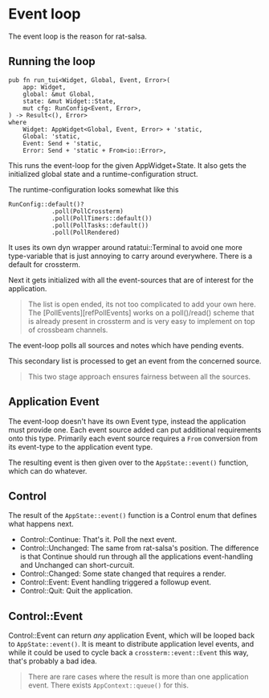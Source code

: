 
# Event loop

The event loop is the reason for rat-salsa.

## Running the loop

```
pub fn run_tui<Widget, Global, Event, Error>(
    app: Widget,
    global: &mut Global,
    state: &mut Widget::State,
    mut cfg: RunConfig<Event, Error>,
) -> Result<(), Error>
where
    Widget: AppWidget<Global, Event, Error> + 'static,
    Global: 'static,
    Event: Send + 'static,
    Error: Send + 'static + From<io::Error>,
```

This runs the event-loop for the given AppWidget+State. It also
gets the initialized global state and a runtime-configuration
struct.

The runtime-configuration looks somewhat like this

```
RunConfig::default()?
            .poll(PollCrossterm)
            .poll(PollTimers::default())
            .poll(PollTasks::default())
            .poll(PollRendered)
```

It uses its own dyn wrapper around ratatui::Terminal to avoid
one more type-variable that is just annoying to carry around
everywhere. There is a default for crossterm.

Next it gets initialized with all the event-sources that are of
interest for the application.

> The list is open ended, its not too complicated to add your own
> here. The [PollEvents][refPollEvents] works on a poll()/read()
> scheme that is already present in crossterm and is very easy to
> implement on top of crossbeam channels.

The event-loop polls all sources and notes which have pending events.

This secondary list is processed to get an event from the
concerned source.

> This two stage approach ensures fairness between all the sources. 

## Application Event

The event-loop doesn't have its own Event type, instead the 
application must provide one. Each event source added can put 
additional requirements onto this type. Primarily each event source
requires a `From` conversion from its event-type to the application 
event type. 

The resulting event is then given over to the `AppState::event()`
function, which can do whatever.

## Control


The result of the `AppState::event()` function is a Control enum that defines
what happens next. 

- Control::Continue: That's it. Poll the next event.
- Control::Unchanged: The same from rat-salsa's position.
  The difference is that Continue should run through all the
  applications event-handling and Unchanged can short-curcuit.
- Control::Changed: Some state changed that requires a render.
- Control::Event: Event handling triggered a followup event.
- Control::Quit: Quit the application.

## Control::Event

Control::Event can return _any_ application Event, which will
be looped back to `AppState::event()`. It is meant to distribute
application level events, and while it could be used to cycle
back a `crossterm::event::Event` this way, that's probably a bad
idea.

> There are rare cases where the result is more than one
> application event. There exists `AppContext::queue()` for this.
